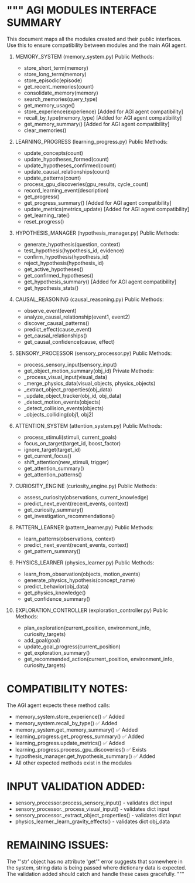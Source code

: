 """
AGI MODULES INTERFACE SUMMARY
============================

This document maps all the modules created and their public interfaces.
Use this to ensure compatibility between modules and the main AGI agent.

1. MEMORY_SYSTEM (memory_system.py)
   Public Methods:
   - store_short_term(memory)
   - store_long_term(memory) 
   - store_episodic(episode)
   - get_recent_memories(count)
   - consolidate_memory(memory)
   - search_memories(query_type)
   - get_memory_usage()
   - store_experience(experience)  [Added for AGI agent compatibility]
   - recall_by_type(memory_type)   [Added for AGI agent compatibility]
   - get_memory_summary()          [Added for AGI agent compatibility]
   - clear_memories()

2. LEARNING_PROGRESS (learning_progress.py)
   Public Methods:
   - update_concepts(count)
   - update_hypotheses_formed(count)
   - update_hypotheses_confirmed(count)
   - update_causal_relationships(count)
   - update_patterns(count)
   - process_gpu_discoveries(gpu_results, cycle_count)
   - record_learning_event(description)
   - get_progress()
   - get_progress_summary()        [Added for AGI agent compatibility]
   - update_metrics(metrics_update) [Added for AGI agent compatibility]
   - get_learning_rate()
   - reset_progress()

3. HYPOTHESIS_MANAGER (hypothesis_manager.py)
   Public Methods:
   - generate_hypothesis(question, context)
   - test_hypothesis(hypothesis_id, evidence)
   - confirm_hypothesis(hypothesis_id)
   - reject_hypothesis(hypothesis_id)
   - get_active_hypotheses()
   - get_confirmed_hypotheses()
   - get_hypothesis_summary()      [Added for AGI agent compatibility]
   - get_hypothesis_stats()

4. CAUSAL_REASONING (causal_reasoning.py)
   Public Methods:
   - observe_event(event)
   - analyze_causal_relationship(event1, event2)
   - discover_causal_patterns()
   - predict_effect(cause_event)
   - get_causal_relationships()
   - get_causal_confidence(cause, effect)

5. SENSORY_PROCESSOR (sensory_processor.py)
   Public Methods:
   - process_sensory_input(sensory_input)
   - get_object_motion_summary(obj_id)
   Private Methods:
   - _process_visual_input(visual_data)
   - _merge_physics_data(visual_objects, physics_objects)
   - _extract_object_properties(obj_data)
   - _update_object_tracker(obj_id, obj_data)
   - _detect_motion_events(objects)
   - _detect_collision_events(objects)
   - _objects_colliding(obj1, obj2)

6. ATTENTION_SYSTEM (attention_system.py)
   Public Methods:
   - process_stimuli(stimuli, current_goals)
   - focus_on_target(target_id, boost_factor)
   - ignore_target(target_id)
   - get_current_focus()
   - shift_attention(new_stimuli, trigger)
   - get_attention_summary()
   - get_attention_patterns()

7. CURIOSITY_ENGINE (curiosity_engine.py)
   Public Methods:
   - assess_curiosity(observations, current_knowledge)
   - predict_next_event(recent_events, context)
   - get_curiosity_summary()
   - get_investigation_recommendations()

8. PATTERN_LEARNER (pattern_learner.py)
   Public Methods:
   - learn_patterns(observations, context)
   - predict_next_event(recent_events, context)
   - get_pattern_summary()

9. PHYSICS_LEARNER (physics_learner.py)
   Public Methods:
   - learn_from_observation(objects, motion_events)
   - generate_physics_hypothesis(concept_name)
   - predict_behavior(obj_data)
   - get_physics_knowledge()
   - get_confidence_summary()

10. EXPLORATION_CONTROLLER (exploration_controller.py)
    Public Methods:
    - plan_exploration(current_position, environment_info, curiosity_targets)
    - add_goal(goal)
    - update_goal_progress(current_position)
    - get_exploration_summary()
    - get_recommended_action(current_position, environment_info, curiosity_targets)

COMPATIBILITY NOTES:
===================

The AGI agent expects these method calls:
- memory_system.store_experience()          ✅ Added
- memory_system.recall_by_type()            ✅ Added  
- memory_system.get_memory_summary()        ✅ Added
- learning_progress.get_progress_summary()  ✅ Added
- learning_progress.update_metrics()        ✅ Added
- learning_progress.process_gpu_discoveries() ✅ Exists
- hypothesis_manager.get_hypothesis_summary() ✅ Added
- All other expected methods exist in the modules

INPUT VALIDATION ADDED:
======================
- sensory_processor.process_sensory_input() - validates dict input
- sensory_processor._process_visual_input() - validates dict input  
- sensory_processor._extract_object_properties() - validates dict input
- physics_learner._learn_gravity_effects() - validates dict obj_data

REMAINING ISSUES:
================
The "'str' object has no attribute 'get'" error suggests that somewhere
in the system, string data is being passed where dictionary data is expected.
The validation added should catch and handle these cases gracefully.
"""
